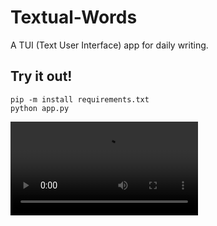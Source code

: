 # Textual-Words

A TUI (Text User Interface) app for daily writing.

## Try it out!

```
pip -m install requirements.txt
python app.py
```


<video src='https://github.com/anze3db/textual-writer/assets/513444/6c85f4fc-ae45-475d-9ed0-3d1b12031cf0' />

